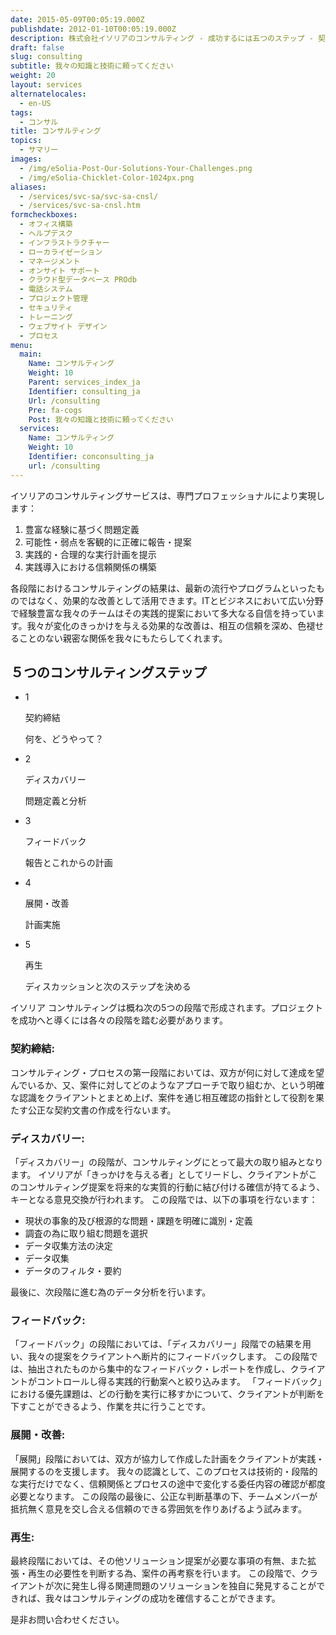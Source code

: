 ```yaml
---
date: 2015-05-09T00:05:19.000Z
publishdate: 2012-01-10T00:05:19.000Z
description: 株式会社イソリアのコンサルティング - 成功するには五つのステップ - 契約締結、ディスカバリー、フィードバック、展開、再生
draft: false
slug: consulting
subtitle: 我々の知識と技術に頼ってください
weight: 20
layout: services
alternatelocales:
  - en-US
tags:
  - コンサル
title: コンサルティング
topics:
  - サマリー
images:
  - /img/eSolia-Post-Our-Solutions-Your-Challenges.png
  - /img/eSolia-Chicklet-Color-1024px.png
aliases:
  - /services/svc-sa/svc-sa-cnsl/
  - /services/svc-sa-cnsl.htm
formcheckboxes:
  - オフィス構築
  - ヘルプデスク
  - インフラストラクチャー
  - ローカライゼーション
  - マネージメント
  - オンサイト サポート
  - クラウド型データベース PROdb
  - 電話システム
  - プロジェクト管理
  - セキュリティ
  - トレーニング
  - ウェブサイト デザイン
  - プロセス
menu:
  main:
    Name: コンサルティング
    Weight: 10
    Parent: services_index_ja
    Identifier: consulting_ja
    Url: /consulting
    Pre: fa-cogs
    Post: 我々の知識と技術に頼ってください
  services:
    Name: コンサルティング
    Weight: 10
    Identifier: conconsulting_ja
    url: /consulting
---
```


イソリアのコンサルティングサービスは、専門プロフェッショナルにより実現します：

1. 豊富な経験に基づく問題定義
1. 可能性・弱点を客観的に正確に報告・提案
1. 実践的・合理的な実行計画を提示
1. 実践導入における信頼関係の構築

各段階におけるコンサルティングの結果は、最新の流行やプログラムといったものではなく、効果的な改善として活用できます。ITとビジネスにおいて広い分野で経験豊富な我々のチームはその実践的提案において多大なる自信を持っています。我々が変化のきっかけを与える効果的な改善は、相互の信頼を深め、色褪せることのない親密な関係を我々にもたらしてくれます。

## ５つのコンサルティングステップ

<ul class="steps">
  <li class="step-item is-completed is-primary list-has-no-style">
    <div class="step-marker">1</div>
    <div class="step-details is-primary is-completed">
      <p class="step-title is-size-6">契約締結</p>
      <p class="is-italic has-text-weight-light is-size-7">何を、どうやって？</p>
    </div>
  </li>
  <li class="step-item is-completed is-info list-has-no-style">
    <div class="step-marker">2</div>
    <div class="step-details">
      <p class="step-title is-size-6">ディスカバリー</p>
      <p class="is-italic has-text-weight-light is-size-7">問題定義と分析</p>
    </div>
  </li>
  <li class="step-item is-completed is-warning list-has-no-style">
    <div class="step-marker">3</div>
    <div class="step-details">
      <p class="step-title is-size-6">フィードバック</p>
      <p class="is-italic has-text-weight-light is-size-7">報告とこれからの計画</p>
    </div>
  </li>
  <li class="step-item is-completed is-danger list-has-no-style">
    <div class="step-marker">
      <span class="icon">4</span>
    </div>
    <div class="step-details">
      <p class="step-title is-size-6">展開・改善</p>
      <p class="is-italic has-text-weight-light is-size-7">計画実施</p>
    </div>
  </li>
    <li class="step-item is-completed is-success list-has-no-style">
    <div class="step-marker">
      <span class="icon">5</span>
    </div>
    <div class="step-details">
      <p class="step-title is-size-6">再生</p>
      <p class="is-italic has-text-weight-light is-size-7">ディスカッションと次のステップを決める</p>
    </div>
  </li>
</ul>

イソリア コンサルティングは概ね次の5つの段階で形成されます。プロジェクトを成功へと導くには各々の段階を踏む必要があります。

### 契約締結:

コンサルティング・プロセスの第一段階においては、双方が何に対して達成を望んでいるか、又、案件に対してどのようなアプローチで取り組むか、という明確な認識をクライアントとまとめ上げ、案件を通じ相互確認の指針として役割を果たす公正な契約文書の作成を行ないます。

### ディスカバリー:

「ディスカバリー」の段階が、コンサルティングにとって最大の取り組みとなります。 イソリアが「きっかけを与える者」としてリードし、クライアントがこのコンサルティング提案を将来的な実質的行動に結び付ける確信が持てるよう、キーとなる意見交換が行われます。
この段階では、以下の事項を行ないます：

* 現状の事象的及び根源的な問題・課題を明確に識別・定義
* 調査の為に取り組む問題を選択
* データ収集方法の決定
* データ収集
* データのフィルタ・要約

最後に、次段階に進む為のデータ分析を行います。

### フィードバック:

「フィードバック」の段階においては、「ディスカバリー」段階での結果を用い、我々の提案をクライアントへ断片的にフィードバックします。 この段階では、抽出されたものから集中的なフィードバック・レポートを作成し、クライアントがコントロールし得る実践的行動案へと絞り込みます。 「フィードバック」における優先課題は、どの行動を実行に移すかについて、クライアントが判断を下すことができるよう、作業を共に行うことです。

### 展開・改善:

「展開」段階においては、双方が協力して作成した計画をクライアントが実践・展開するのを支援します。 我々の認識として、このプロセスは技術的・段階的な実行だけでなく、信頼関係とプロセスの途中で変化する委任内容の確認が都度必要となります。 この段階の最後に、公正な判断基準の下、チームメンバーが抵抗無く意見を交し合える信頼のできる雰囲気を作りあげるよう試みます。

### 再生:

最終段階においては、その他ソリューション提案が必要な事項の有無、また拡張・再生の必要性を判断する為、案件の再考察を行います。
この段階で、クライアントが次に発生し得る関連問題のソリューションを独自に発見することができれば、我々はコンサルティングの成功を確信することができます。

是非お問い合わせください。
